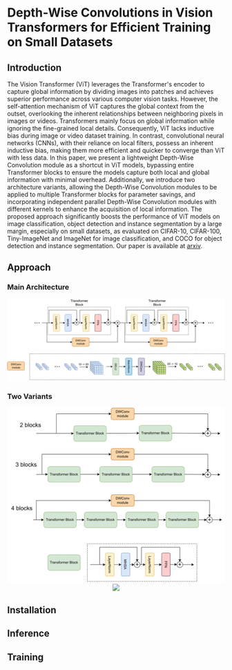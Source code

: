 # Depth-Wise Convolutions in Vision Transformers for Efficient Training on Small Datasets

## Introduction

The Vision Transformer (ViT) leverages the Transformer's encoder to capture global information by dividing images into patches and achieves superior performance across various computer vision tasks. However, the self-attention mechanism of ViT captures the global context from the outset, overlooking the inherent relationships between neighboring pixels in images or videos. Transformers mainly focus on global information while ignoring the fine-grained local details. Consequently, ViT lacks inductive bias during image or video dataset training. In contrast, convolutional neural networks (CNNs), with their reliance on local filters, possess an inherent inductive bias, making them more efficient and quicker to converge than ViT with less data. In this paper, we present a lightweight Depth-Wise Convolution module as a shortcut in ViT models, bypassing entire Transformer blocks to ensure the models capture both local and global information with minimal overhead. Additionally, we introduce two architecture variants, allowing the Depth-Wise Convolution modules to be applied to multiple Transformer blocks for parameter savings, and incorporating independent parallel Depth-Wise Convolution modules with different kernels to enhance the acquisition of local information. The proposed approach significantly boosts the performance of ViT models on image classification, object detection and instance segmentation by a large margin, especially on small datasets, as evaluated on CIFAR-10, CIFAR-100, Tiny-ImageNet and ImageNet for image classification, and COCO for object detection and instance segmentation. Our paper is available at [arxiv](https://arxiv.org/abs/2407.19394).

## Approach

### Main Architecture
<div style="color:#0000FF" align="center">
<img src="figures/main.png"/>
</div>

### Two Variants
<div style="color:#0000FF" align="center">
<img src="figures/main_variants.png"/>
<img src="figures/main_varaint2.png"/>
</div>


## Installation



## Inference


## Training





